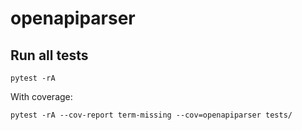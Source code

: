 # openapiparser

## Run all tests
```
pytest -rA
```

With coverage:
```
pytest -rA --cov-report term-missing --cov=openapiparser tests/
```
